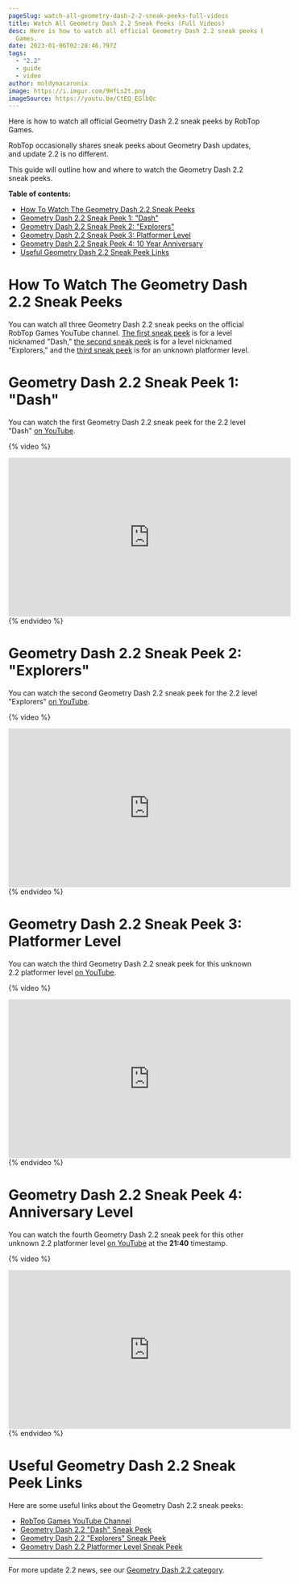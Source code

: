 ```yaml
---
pageSlug: watch-all-geometry-dash-2-2-sneak-peeks-full-videos
title: Watch All Geometry Dash 2.2 Sneak Peeks (Full Videos)
desc: Here is how to watch all official Geometry Dash 2.2 sneak peeks by RobTop
  Games.
date: 2023-01-06T02:28:46.797Z
tags:
  - "2.2"
  - guide
  - video
author: moldymacaronix
image: https://i.imgur.com/9HfLs2t.png
imageSource: https://youtu.be/CtEQ_EGlbQc
---
```

Here is how to watch all official Geometry Dash 2.2 sneak peeks by RobTop Games.

RobTop occasionally shares sneak peeks about Geometry Dash updates, and update 2.2 is no different.

This guide will outline how and where to watch the Geometry Dash 2.2 sneak peeks.

**Table of contents:**

- [How To Watch The Geometry Dash 2.2 Sneak Peeks](#how-to-watch-the-geometry-dash-2.2-sneak-peeks)
- [Geometry Dash 2.2 Sneak Peek 1: "Dash"](#geometry-dash-2.2-sneak-peek-1%3A-%22dash%22)
- [Geometry Dash 2.2 Sneak Peek 2: "Explorers"](#geometry-dash-2.2-sneak-peek-2%3A-%22explorers%22)
- [Geometry Dash 2.2 Sneak Peek 3: Platformer Level](#geometry-dash-2.2-sneak-peek-3%3A-platformer-level)
- [Geometry Dash 2.2 Sneak Peek 4: 10 Year Anniversary]()
- [Useful Geometry Dash 2.2 Sneak Peek Links](#useful-geometry-dash-2.2-sneak-peek-links)

# How To Watch The Geometry Dash 2.2 Sneak Peeks

You can watch all three Geometry Dash 2.2 sneak peeks on the official RobTop Games YouTube channel. [The first sneak peek](/posts/sneak-peek-recreation/) is for a level nicknamed "Dash," [the second sneak peek](/posts/geometry-dash-new-sneak-peek-analysis/) is for a level nicknamed "Explorers," and the [third sneak peek](/posts/final-geometry-dash-2-2-sneak-peek-released-by-robtop-games/) is for an unknown platformer level.

# Geometry Dash 2.2 Sneak Peek 1: "Dash"

You can watch the first Geometry Dash 2.2 sneak peek for the 2.2 level "Dash" [on YouTube](https://youtu.be/ipK7vQ8gEZw).

{% video %}
<iframe width="560" height="315" src="https://www.youtube.com/embed/ipK7vQ8gEZw" title="YouTube video player" frameborder="0" allow="accelerometer; autoplay; clipboard-write; encrypted-media; gyroscope; picture-in-picture; web-share" allowfullscreen></iframe>
{% endvideo %}

# Geometry Dash 2.2 Sneak Peek 2: "Explorers"

You can watch the second Geometry Dash 2.2 sneak peek for the 2.2 level "Explorers" [on YouTube](https://youtu.be/CtEQ_EGlbQc).

{% video %}
<iframe width="560" height="315" src="https://www.youtube.com/embed/CtEQ_EGlbQc" title="YouTube video player" frameborder="0" allow="accelerometer; autoplay; clipboard-write; encrypted-media; gyroscope; picture-in-picture; web-share" allowfullscreen></iframe>
{% endvideo %}

# Geometry Dash 2.2 Sneak Peek 3: Platformer Level

You can watch the third Geometry Dash 2.2 sneak peek for this unknown 2.2 platformer level [on YouTube](https://youtu.be/17YwHnNGScY).

{% video %}
<iframe width="560" height="315" src="https://www.youtube.com/embed/17YwHnNGScY" title="YouTube video player" frameborder="0" allow="accelerometer; autoplay; clipboard-write; encrypted-media; gyroscope; picture-in-picture; web-share" allowfullscreen></iframe>
{% endvideo %}

# Geometry Dash 2.2 Sneak Peek 4: Anniversary Level

You can watch the fourth Geometry Dash 2.2 sneak peek for this other unknown 2.2 platformer level [on YouTube](https://youtu.be/mWi_zuXBECw?t=1300) at the **21:40** timestamp.

{% video %}
<iframe width="560" height="315" src="https://www.youtube.com/embed/mWi_zuXBECw?start=1300" title="YouTube video player" frameborder="0" allow="accelerometer; autoplay; clipboard-write; encrypted-media; gyroscope; picture-in-picture; web-share" allowfullscreen></iframe>
{% endvideo %}

# Useful Geometry Dash 2.2 Sneak Peek Links

Here are some useful links about the Geometry Dash 2.2 sneak peeks:

* [RobTop Games YouTube Channel](https://www.youtube.com/@RobTopGames)
* [Geometry Dash 2.2 "Dash" Sneak Peek](https://youtu.be/ipK7vQ8gEZw)
* [Geometry Dash 2.2 "Explorers" Sneak Peek](https://youtu.be/CtEQ_EGlbQc)
* [Geometry Dash 2.2 Platformer Level Sneak Peek](https://youtu.be/17YwHnNGScY)

---

For more update 2.2 news, see our [Geometry Dash 2.2 category](/categories/2.2/).